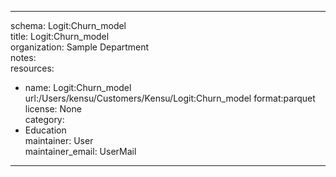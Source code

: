 


---  
schema: Logit:Churn_model  
title: Logit:Churn_model  
organization: Sample Department  
notes:   
resources:  
- name: Logit:Churn_model 
 url:/Users/kensu/Customers/Kensu/Logit:Churn_model 
 format:parquet  
license: None  
category:
 - Education  
maintainer: User  
maintainer_email: UserMail  
---